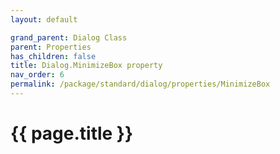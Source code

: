 ```yaml
---
layout: default

grand_parent: Dialog Class
parent: Properties
has_children: false
title: Dialog.MinimizeBox property
nav_order: 6
permalink: /package/standard/dialog/properties/MinimizeBox
---
```

# {{ page.title }}


